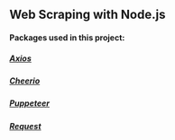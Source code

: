 ## Web Scraping with Node.js

#### Packages used in this project:


##### <a href="https://www.npmjs.com/package/axios">Axios</a>

##### <a href="https://www.npmjs.com/package/cheerio">Cheerio</a>

##### <a href="https://www.npmjs.com/package/puppeteer">Puppeteer</a>

##### <a href="https://github.com/request/request">Request </a>
